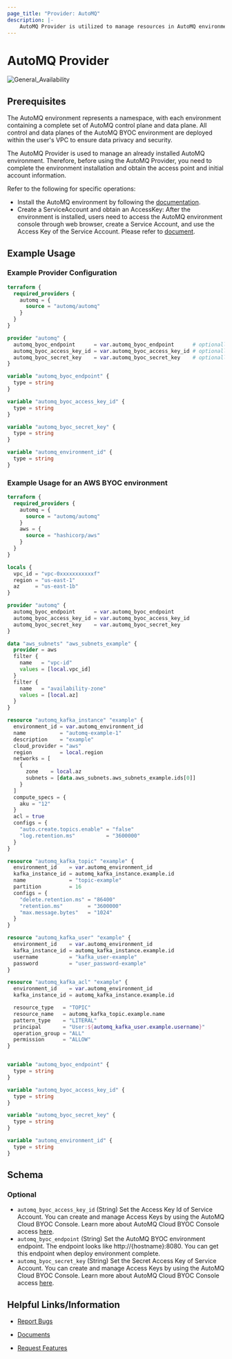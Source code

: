 ```yaml
---
page_title: "Provider: AutoMQ"
description: |-
    AutoMQ Provider is utilized to manage resources in AutoMQ environment. The provider allows for the management of instances and Kafka resources within those instances (such as Topics, Users, and ACLs).
---
```


# AutoMQ Provider
![General_Availability](https://img.shields.io/badge/Lifecycle_Stage-General_Availability(GA)-green?style=flat&logoColor=8A3BE2&labelColor=rgba)

## Prerequisites

The AutoMQ environment represents a namespace, with each environment containing a complete set of AutoMQ control plane and data plane. All control and data planes of the AutoMQ BYOC environment are deployed within the user's VPC to ensure data privacy and security.

The AutoMQ Provider is used to manage an already installed AutoMQ environment. Therefore, before using the AutoMQ Provider, you need to complete the environment installation and obtain the access point and initial account information.

Refer to the following for specific operations:
- Install the AutoMQ environment by following the [documentation](https://registry.terraform.io/modules/AutoMQ/automq-byoc-environment/aws/latest).
- Create a ServiceAccount and obtain an AccessKey: After the environment is installed, users need to access the AutoMQ environment console through web browser, create a Service Account, and use the Access Key of the Service Account. Please refer to [document](https://docs.automq.com/automq-cloud/manage-identities-and-access/service-accounts).


## Example Usage
### Example Provider Configuration

```terraform
terraform {
  required_providers {
    automq = {
      source = "automq/automq"
    }
  }
}

provider "automq" {
  automq_byoc_endpoint      = var.automq_byoc_endpoint      # optionally use AUTOMQ_BYOC_HOST environment variable
  automq_byoc_access_key_id = var.automq_byoc_access_key_id # optionally use AUTOMQ_BYOC_ACCESS_KEY_ID environment variable
  automq_byoc_secret_key    = var.automq_byoc_secret_key    # optionally use AUTOMQ_BYOC_SECRET_KEY environment variable
}

variable "automq_byoc_endpoint" {
  type = string
}

variable "automq_byoc_access_key_id" {
  type = string
}

variable "automq_byoc_secret_key" {
  type = string
}

variable "automq_environment_id" {
  type = string
}
```

### Example Usage for an AWS BYOC environment

```terraform
terraform {
  required_providers {
    automq = {
      source = "automq/automq"
    }
    aws = {
      source = "hashicorp/aws"
    }
  }
}

locals {
  vpc_id = "vpc-0xxxxxxxxxxxf"
  region = "us-east-1"
  az     = "us-east-1b"
}

provider "automq" {
  automq_byoc_endpoint      = var.automq_byoc_endpoint
  automq_byoc_access_key_id = var.automq_byoc_access_key_id
  automq_byoc_secret_key    = var.automq_byoc_secret_key
}

data "aws_subnets" "aws_subnets_example" {
  provider = aws
  filter {
    name   = "vpc-id"
    values = [local.vpc_id]
  }
  filter {
    name   = "availability-zone"
    values = [local.az]
  }
}

resource "automq_kafka_instance" "example" {
  environment_id = var.automq_environment_id
  name           = "automq-example-1"
  description    = "example"
  cloud_provider = "aws"
  region         = local.region
  networks = [
    {
      zone    = local.az
      subnets = [data.aws_subnets.aws_subnets_example.ids[0]]
    }
  ]
  compute_specs = {
    aku = "12"
  }
  acl = true
  configs = {
    "auto.create.topics.enable" = "false"
    "log.retention.ms"          = "3600000"
  }
}

resource "automq_kafka_topic" "example" {
  environment_id    = var.automq_environment_id
  kafka_instance_id = automq_kafka_instance.example.id
  name              = "topic-example"
  partition         = 16
  configs = {
    "delete.retention.ms" = "86400"
    "retention.ms"        = "3600000"
    "max.message.bytes"   = "1024"
  }
}

resource "automq_kafka_user" "example" {
  environment_id    = var.automq_environment_id
  kafka_instance_id = automq_kafka_instance.example.id
  username          = "kafka_user-example"
  password          = "user_password-example"
}

resource "automq_kafka_acl" "example" {
  environment_id    = var.automq_environment_id
  kafka_instance_id = automq_kafka_instance.example.id

  resource_type   = "TOPIC"
  resource_name   = automq_kafka_topic.example.name
  pattern_type    = "LITERAL"
  principal       = "User:${automq_kafka_user.example.username}"
  operation_group = "ALL"
  permission      = "ALLOW"
}


variable "automq_byoc_endpoint" {
  type = string
}

variable "automq_byoc_access_key_id" {
  type = string
}

variable "automq_byoc_secret_key" {
  type = string
}

variable "automq_environment_id" {
  type = string
}
```

<!-- schema generated by tfplugindocs -->
## Schema

### Optional

- `automq_byoc_access_key_id` (String) Set the Access Key Id of Service Account. You can create and manage Access Keys by using the AutoMQ Cloud BYOC Console. Learn more about AutoMQ Cloud BYOC Console access [here](https://docs.automq.com/automq-cloud/manage-identities-and-access/service-accounts).
- `automq_byoc_endpoint` (String) Set the AutoMQ BYOC environment endpoint. The endpoint looks like http://{hostname}:8080. You can get this endpoint when deploy environment complete.
- `automq_byoc_secret_key` (String) Set the Secret Access Key of Service Account. You can create and manage Access Keys by using the AutoMQ Cloud BYOC Console. Learn more about AutoMQ Cloud BYOC Console access [here](https://docs.automq.com/automq-cloud/manage-identities-and-access/service-accounts).

## Helpful Links/Information

* [Report Bugs](https://github.com/AutoMQ/terraform-provider-automq/issues)

* [Documents](https://docs.automq.com/automq-cloud/overview)

* [Request Features](https://automq66.feishu.cn/share/base/form/shrcn7qXbb5aKiYbKqbJtPlGWXc)

